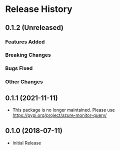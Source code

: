 # Release History

## 0.1.2 (Unreleased)

### Features Added

### Breaking Changes

### Bugs Fixed

### Other Changes

## 0.1.1 (2021-11-11)

* This package is no longer maintained. Please use https://pypi.org/project/azure-monitor-query/

## 0.1.0 (2018-07-11)

* Initial Release